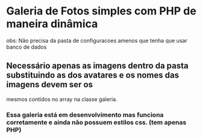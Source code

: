 # Galeria de Fotos simples com PHP de maneira dinâmica



obs:  Não precisa da pasta de configuracoes amenos que tenha que usar banco de dados



## Necessário apenas as imagens dentro da pasta substituindo as dos avatares e os nomes das imagens devem ser os

mesmos contidos no array na classe galeria.


### Essa galeria está em desenvolvimento mas funciona corretamente e ainda não possuem estilos css. (tem apenas PHP)
